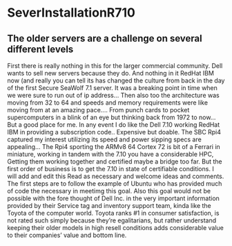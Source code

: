 <H1> SeverInstallationR710</H1>
<H2>The older servers are a challenge on several different levels</H2> 
<?xml version="1.0" encoding="UTF-8" ?> 
<Lucky7Star title="SeverInstallationR710">
	<intro 
		href="/org.eclipse.ui.lucky7star.doc/tasks/serverinst7.10.htm">
		<description>
First there is really nothing in this for the larger commercial community. Dell wants to sell new servers because they do.</H3>
And nothing in it RedHat IBM now (and really you can tell its has changed the culture from back in the day of the first Secure SeaWolf  7.1 server. It was a breaking point in time when we were sure to run out of ip address... Then also too the architecture was moving from 32 to 64 and speeds and memory requirements were like moving from at an amazing pace.... From punch cards to pocket supercomputers in a blink of an eye but thinking back from 1972 to now... But a good place for me.
In any event I do like the Dell 7.10 working RedHat IBM in providing a subscription code.. Expensive but doable. 
The SBC Rpi4 captured my interest utilizing its speed and power sipping specs are appealing… The Rpi4 sporting the ARMv8 64 Cortex 72 is bit of a Ferrari in miniature, working in tandem with the 7.10 you have a considerable HPC, 
Getting them working together and certified maybe a bridge too far. But the first order of business is to get the 7.10 in state of certifiable conditions. I will add and edit this Read as necessary and welcome ideas and comments. 
The first steps are to follow the example of Ubuntu who has provided much of code the necessary in meetimg this goal. 
Also this goal would not be possible with the fore thought of Dell Inc. in the very important information provided by their Service tag and inventory support team,
kinda like the Toyota of the computer world. Toyota ranks #1 in consumer satisfaction, is not rated such simply because they’re egalitarians, but rather understand keeping their older models in high resell conditions adds considerable value to their companies’ value and bottom line.
		</description>
</intro>
	
